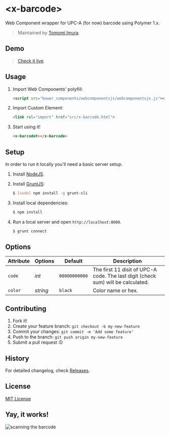 # &lt;x-barcode&gt;

Web Component wrapper for UPC-A (for now) barcode using Polymer 1.x.

> Maintained by [Tomomi Imura](https://github.com/girliemac).

## Demo

> [Check it live](http://girliemac.github.io/x-barcode).

## Usage

1. Import Web Components' polyfill:

    ```html
    <script src="bower_components/webcomponentsjs/webcomponentsjs.js"></script>
    ```

2. Import Custom Element:

    ```html
    <link rel="import" href="src/x-barcode.html">
    ```

3. Start using it!

    ```html
    <x-barcodet></x-barcode>
    ```

## Setup

In order to run it locally you'll need a basic server setup.

1. Install [NodeJS](http://nodejs.org/download/).
2. Install [GruntJS](http://gruntjs.com/):

    ```sh
    $ [sudo] npm install -g grunt-cli
    ```

3. Install local dependencies:

    ```sh
    $ npm install
    ```

4. Run a local server and open `http://localhost:8000`.

    ```sh
    $ grunt connect
    ```
    
## Options

Attribute  | Options       | Default             | Description
---        | ---           | ---                 | ---
`code`     | *int*         | `00000000000`       | The first 11 disit of UPC-A code. The last digit (check sum) will be calculated.
`color`    | *string*      | `black`             | Color name or hex.


## Contributing

1. Fork it!
2. Create your feature branch: `git checkout -b my-new-feature`
3. Commit your changes: `git commit -m 'Add some feature'`
4. Push to the branch: `git push origin my-new-feature`
5. Submit a pull request :D

## History

For detailed changelog, check [Releases](https://github.com/girliemac/x-barcode/releases).

## License

[MIT License](http://opensource.org/licenses/MIT)

## Yay, it works!

![scanning the barcode](https://lh4.googleusercontent.com/-cUBi64JvpGA/UwWk1J2iDCI/AAAAAAAAKH4/1d01QeASmls/w433-h770/14+-+1)